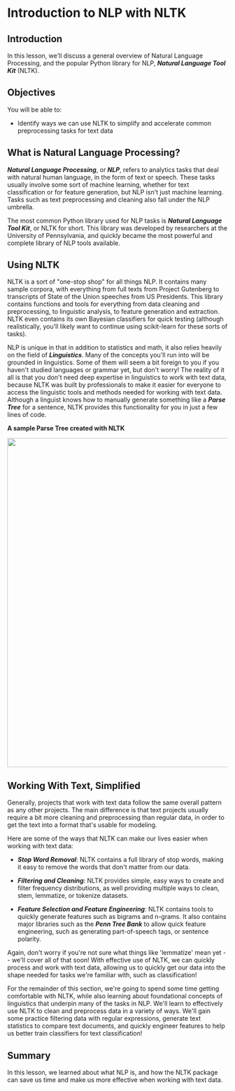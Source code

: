 # Introduction to NLP with NLTK

## Introduction

In this lesson, we'll discuss a general overview of Natural Language Processing, and the popular Python library for NLP, **_Natural Language Tool Kit_** (NLTK).

## Objectives

You will be able to:

* Identify ways we can use NLTK to simplify and accelerate common preprocessing tasks for text data


## What is Natural Language Processing?

**_Natural Language Processing_**, or **_NLP_**, refers to analytics tasks that deal with natural human language, in the form of text or speech. These tasks usually involve some sort of machine learning, whether for text classification or for feature generation, but NLP isn't just machine learning. Tasks such as text preprocessing and cleaning also fall under the NLP umbrella. 

The most common Python library used for NLP tasks is **_Natural Language Tool Kit_**, or NLTK for short. This library was developed by researchers at the University of Pennsylvania, and quickly became the most powerful and complete library of NLP tools available. 

## Using NLTK

NLTK is a sort of "one-stop shop" for all things NLP. It contains many sample corpora, with everything from full texts from Project Gutenberg to transcripts of State of the Union speeches from US Presidents. This library contains functions and tools for everything from data cleaning and preprocessing, to linguistic analysis, to feature generation and extraction. NLTK even contains its own Bayesian classifiers for quick testing (although realistically, you'll likely want to continue using scikit-learn for these sorts of tasks). 

NLP is unique in that in addition to statistics and math, it also relies heavily on the field of **_Linguistics_**. Many of the concepts you'll run into will be grounded in linguistics. Some of them will seem a bit foreign to you if you haven't studied languages or grammar yet, but don't worry! The reality of it all is that you don't need deep expertise in linguistics to work with text data, because NLTK was built by professionals to make it easier for everyone to access the linguistic tools and methods needed for working with text data. Although a linguist knows how to manually generate something like a **_Parse Tree_** for a sentence, NLTK provides this functionality for you in just a few lines of code. 


**A sample Parse Tree created with NLTK**

<center> <img src='https://curriculum-content.s3.amazonaws.com/data-science/images//new_parse_tree.png'  width="750"> </center>
    
    
    


## Working With Text, Simplified

Generally, projects that work with text data follow the same overall pattern as any other projects. The main difference is that text projects usually require a bit more cleaning and preprocessing than regular data, in order to get the text into a format that's usable for modeling. 

Here are some of the ways that NLTK can make our lives easier when working with text data:

- **_Stop Word Removal_**: NLTK contains a full library of stop words, making it easy to remove the words that don't matter from our data.    

- **_Filtering and Cleaning_**: NLTK provides simple, easy ways to create and filter frequency distributions, as well providing multiple ways to clean, stem, lemmatize, or tokenize datasets.   

- **_Feature Selection and Feature Engineering_**: NLTK contains tools to quickly generate features such as bigrams and n-grams. It also contains major libraries such as the **_Penn Tree Bank_** to allow quick feature engineering, such as generating part-of-speech tags, or sentence polarity. 

Again, don't worry if you're not sure what things like 'lemmatize' mean yet -- we'll cover all of that soon! With effective use of NLTK, we can quickly process and work with text data, allowing us to quickly get our data into the shape needed for tasks we're familiar with, such as classification!

For the remainder of this section, we're going to spend some time getting comfortable with NLTK, while also learning about foundational concepts of linguistics that underpin many of the tasks in NLP. We'll learn to effectively use NLTK to clean and preprocess data in a variety of ways. We'll gain some practice filtering data with regular expressions, generate text statistics to compare text documents, and quickly engineer features to help us better train classifiers for text classification!


## Summary

In this lesson, we learned about what NLP is, and how the NLTK package can save us time and make us more effective when working with text data. 
